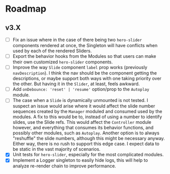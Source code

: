 # Roadmap

## v3.X

- [ ] Fix an issue where in the case of there being two `hero-slider` components rendered at once, the Singleton will have conflicts when used by each of the rendered Sliders.
- [ ] Export the behavior hooks from the Modules so that users can make their own customized `hero-slider` components.
- [ ] Improve the way `Slide` component `label` prop works (previously `navDescription`). I think the nav should be the component getting the descriptions, or maybe support both ways with one taking priority over the other. But having it in the `Slider`, at least, feels awkward.
- [ ] Add `onDebounce: 'reset' | 'resume'` option/prop to the `Autoplay` module.
- [ ] The case when a `Slide` is dynamically unmounted is not tested. I suspect an issue would arise where it would affect the slide number sequences created by the `Manager` moduled and consumed used by the modules. A fix to this would be to, instead of using a number to identify slides, use the Slide refs. This would affect the `Controller` module however, and everything that consumes its behavior functions, and possibly other modules, such as `Autoplay`. Another option is to always "reshuffle" the slide numbers, although this might be necessary anyway. Either way, there is no rush to support this edge case. I expect data to be static in the vast majority of scenarios.
- [x] Unit tests for `hero-slider`, especially for the most complicated modules.
- [x] Implement a Logger singleton to easily hide logs, this will help to analyze re-render chain to improve performance.
